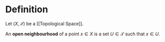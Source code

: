# Definition

Let $(X, \mathcal{T})$ be a [[Topological Space]]. 

An **open neighbourhood** of a point $x \in X$ is a set $U \in \mathcal{T}$ such that $x \in U$.